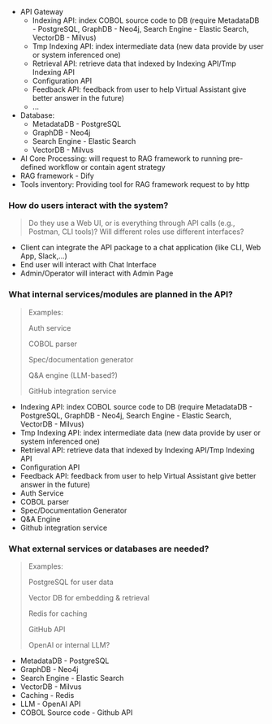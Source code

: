 - API Gateway
   - Indexing API: index COBOL source code to DB (require MetadataDB - PostgreSQL, GraphDB - Neo4j, Search Engine - Elastic Search, VectorDB - Milvus)
   - Tmp Indexing API: index intermediate data (new data provide by user or system inferenced one)
   - Retrieval API: retrieve data that indexed by Indexing API/Tmp Indexing API
   - Configuration API
   - Feedback API: feedback from user to help Virtual Assistant give better answer in the future)
   - ...
- Database:
   - MetadataDB - PostgreSQL
   - GraphDB - Neo4j
   - Search Engine - Elastic Search
   - VectorDB - Milvus
- AI Core Processing: will request to RAG framework to running pre-defined workflow or contain agent strategy
- RAG framework - Dify
- Tools inventory: Providing tool for RAG framework request to by http

### How do users interact with the system?

> Do they use a Web UI, or is everything through API calls (e.g., Postman, CLI tools)?
> Will different roles use different interfaces?

- Client can integrate the API package to a chat application (like CLI, Web App, Slack,...)
- End user will interact with Chat Interface
- Admin/Operator will interact with Admin Page

### What internal services/modules are planned in the API?

> Examples:
> 
> Auth service
> 
> COBOL parser
> 
> Spec/documentation generator
> 
> Q&A engine (LLM-based?)
> 
> GitHub integration service

- Indexing API: index COBOL source code to DB (require MetadataDB - PostgreSQL, GraphDB - Neo4j, Search Engine - Elastic Search, VectorDB - Milvus)
- Tmp Indexing API: index intermediate data (new data provide by user or system inferenced one)
- Retrieval API: retrieve data that indexed by Indexing API/Tmp Indexing API
- Configuration API
- Feedback API: feedback from user to help Virtual Assistant give better answer in the future)
- Auth Service
- COBOL parser
- Spec/Documentation Generator
- Q&A Engine
- Github integration service

### What external services or databases are needed?

> Examples:
>
> PostgreSQL for user data
> 
> Vector DB for embedding & retrieval
>
> Redis for caching
> 
> GitHub API
> 
> OpenAI or internal LLM?

- MetadataDB - PostgreSQL
- GraphDB - Neo4j
- Search Engine - Elastic Search
- VectorDB - Milvus
- Caching - Redis
- LLM - OpenAI API
- COBOL Source code - Github API
